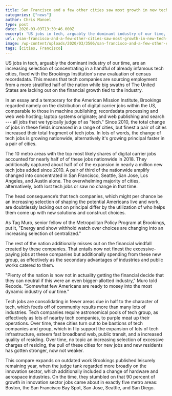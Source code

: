 ```yaml
---
title: San Francisco and a few other cities saw most growth in new tech jobs
categories: ["news"]
author: Chris Manoel
type: post
date: 2020-03-03T13:30:46.000Z
excerpt: 'US jobs in tech, arguably the dominant industry of our time, are increasingly concentrating in a handful of already prominent tech cities, according to the Brookings Institution''s new analysis of census data. This means that tech companies are sourcing employment from a more stratified portion of the country while vast swaths of America are missing&hellip;'
url: /san-francisco-and-a-few-other-cities-saw-most-growth-in-new-tech-jobs/
image: /wp-content/uploads/2020/03/3506/san-francisco-and-a-few-other-cities-saw-most-growth-in-new-tech-jobs.png
tags: [cities, Francisco]
---
```


US jobs in tech, arguably the dominant industry of our time, are an increasing selection of concentrating in a handful of already infamous tech cities, fixed with the Brookings Institution's new evaluation of census recordsdata. This means that tech companies are sourcing employment from a more stratified half of the nation while big swaths of The United States are lacking out on the financial growth tied to the industry.

In an essay and a temporary for the American Mission Institute, Brookings regarded namely on the distribution of digital carrier jobs within the US, comparable to those in machine publishing; recordsdata processing and web web hosting; laptop systems originate; and web publishing and search --- all jobs that we typically judge of as "tech." Since 2010, the total change of jobs in these fields increased in a range of cities, but finest a pair of cities increased their total fragment of tech jobs. In lots of words, the change of tech jobs is growing nationwide, alternatively it's growing principal faster in a pair of cities.

The 10 metro areas with the top most likely shares of digital carrier jobs accounted for nearly half of of these jobs nationwide in 2018. They additionally captured about half of of the expansion in nearly a million new tech jobs added since 2010. A pair of third of the nationwide amplify changed into concentrated in San Francisco, Seattle, San Jose, Los Angeles, and Austin alone. The overwhelming majority of cities, alternatively, both lost tech jobs or saw no change in that time.

The head consequence’s that tech companies, which might per chance be an increasing selection of shaping the potential Americans live and work, are doubtlessly lacking out on principal differ by the utilization of who helps them come up with new solutions and construct choices.

As Tag Muro, senior fellow of the Metropolitan Policy Program at Brookings, put it, "Energy and show withhold watch over choices are changing into an increasing selection of centralized."

The rest of the nation additionally misses out on the financial windfall created by these companies. That entails now not finest the excessive-paying jobs at these companies but additionally spending from these new group, as effectively as the secondary advantages of industries and public works catered to them.

"Plenty of the nation is now not in actuality getting the financial decide that they can neutral if this were an even bigger-allotted industry," Muro told Recode. "Somewhat few Americans are ready to mosey into the most dynamic industry of our time."

Tech jobs are consolidating in fewer areas due in half to the character of tech, which feeds off of community results more than many lots of industries. Tech companies require astronomical pools of tech group, as effectively as lots of nearby tech companies, to purple meat up their operations. Over time, these cities turn out to be bastions of tech companies and group, which in flip support the expansion of lots of tech infrastructure, esteem fast broadband web, public transit, and a increased quality of residing. Over time, no topic an increasing selection of excessive charges of residing, the pull of these cities for new jobs and new residents has gotten stronger, now not weaker.

This compare expands on outdated work Brookings published leisurely remaining year, when the judge tank regarded more broadly on the innovation sector, which additionally included a change of hardware and aerospace industries. On the time, they stumbled on that 90 percent of growth in innovation sector jobs came about in exactly five metro areas: Boston, the San Francisco Bay Spot, San Jose, Seattle, and San Diego.
